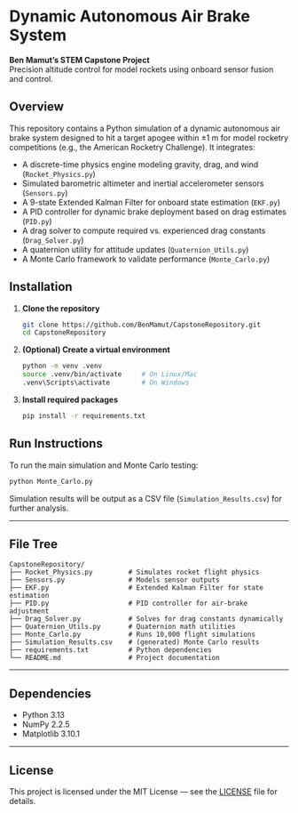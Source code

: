 # Dynamic Autonomous Air Brake System

**Ben Mamut’s STEM Capstone Project**  
Precision altitude control for model rockets using onboard sensor fusion and control.

## Overview

This repository contains a Python simulation of a dynamic autonomous air brake system designed to hit a target apogee within ±1 m for model rocketry competitions (e.g., the American Rocketry Challenge). It integrates:

- A discrete-time physics engine modeling gravity, drag, and wind (`Rocket_Physics.py`)
- Simulated barometric altimeter and inertial accelerometer sensors (`Sensors.py`)
- A 9-state Extended Kalman Filter for onboard state estimation (`EKF.py`)
- A PID controller for dynamic brake deployment based on drag estimates (`PID.py`)
- A drag solver to compute required vs. experienced drag constants (`Drag_Solver.py`)
- A quaternion utility for attitude updates (`Quaternion_Utils.py`)
- A Monte Carlo framework to validate performance (`Monte_Carlo.py`)

## Installation

1. **Clone the repository**
   ```bash
   git clone https://github.com/BenMamut/CapstoneRepository.git
   cd CapstoneRepository
   ```

2. **(Optional) Create a virtual environment**
   ```bash
   python -m venv .venv
   source .venv/bin/activate     # On Linux/Mac
   .venv\Scripts\activate        # On Windows
   ```

3. **Install required packages**
   ```bash
   pip install -r requirements.txt
   ```

## Run Instructions

To run the main simulation and Monte Carlo testing:
```bash
python Monte_Carlo.py
```
Simulation results will be output as a CSV file (`Simulation_Results.csv`) for further analysis.

---

## File Tree

```
CapstoneRepository/
├── Rocket_Physics.py         # Simulates rocket flight physics
├── Sensors.py                # Models sensor outputs
├── EKF.py                    # Extended Kalman Filter for state estimation
├── PID.py                    # PID controller for air-brake adjustment
├── Drag_Solver.py            # Solves for drag constants dynamically
├── Quaternion_Utils.py       # Quaternion math utilities
├── Monte_Carlo.py            # Runs 10,000 flight simulations
├── Simulation_Results.csv    # (generated) Monte Carlo results
├── requirements.txt          # Python dependencies
└── README.md                 # Project documentation
```

---

## Dependencies

- Python 3.13
- NumPy 2.2.5
- Matplotlib 3.10.1

---

## License

This project is licensed under the MIT License — see the [LICENSE](LICENSE) file for details.
